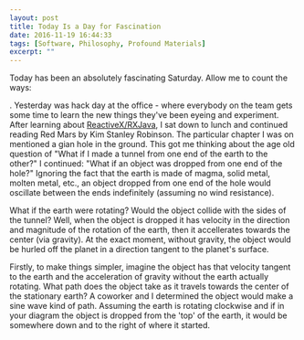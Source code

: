 ```yaml
---
layout: post
title: Today Is a Day for Fascination
date: 2016-11-19 16:44:33
tags: [Software, Philosophy, Profound Materials]
excerpt: ""
---
```

Today has been an absolutely fascinating Saturday. Allow me to count the ways:

. Yesterday was hack day at the office - where everybody on the team gets some time to learn the new things they've been eyeing and experiment. After learning about [ReactiveX/RXJava](http://reactivex.io), I sat down to lunch and continued reading Red Mars by Kim Stanley Robinson. The particular chapter I was on mentioned a gian hole in the ground. This got me thinking about the age old question of "What if I made a tunnel from one end of the earth to the other?" I continued: "What if an object was dropped from one end of the hole?" Ignoring the fact that the earth is made of magma, solid metal, molten metal, etc., an object dropped from one end of the hole would oscillate between the ends indefinitely (assuming no wind resistance).

What if the earth were rotating? Would the object collide with the sides of the tunnel? Well, when the object is dropped it has velocity in the direction and magnitude of the rotation of the earth, then it accellerates towards the center (via gravity). At the exact moment, without gravity, the object would be hurled off the planet in a direction tangent to the planet's surface.

Firstly, to make things simpler, imagine the object has that velocity tangent to the earth and the acceleration of gravity without the earth actually rotating. What path does the object take as it travels towards the center of the stationary earth? A coworker and I determined the object would make a sine wave kind of path. Assuming the earth is rotating clockwise and if in your diagram the object is dropped from the 'top' of the earth, it would be somewhere down and to the right of where it started.